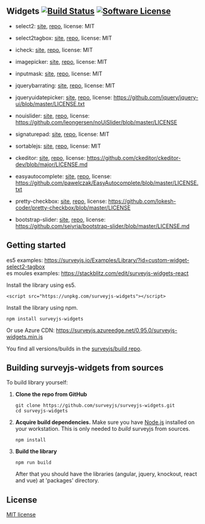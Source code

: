   ## Widgets [![Build Status](https://travis-ci.org/surveyjs/widgets.svg?branch=master)](https://travis-ci.org/surveyjs/widgets) [![Software License](https://img.shields.io/badge/license-MIT-brightgreen.svg?style=flat)](LICENSE)

  - select2: [site](https://select2.org/), [repo](https://github.com/select2/select2), license: MIT
  
  - select2tagbox: [site](https://select2.org/), [repo](https://github.com/select2/select2), license: MIT
  
  - icheck: [site](http://icheck.fronteed.com/), [repo](https://github.com/fronteed/iCheck/), license: MIT

  - imagepicker: [site](https://rvera.github.io/image-picker/), [repo](https://github.com/rvera/image-picker), license: MIT
  
  - inputmask: [site](http://robinherbots.github.io/Inputmask/), [repo](https://github.com/RobinHerbots/Inputmask), license: MIT
  
  - jquerybarrating: [site](http://antenna.io/demo/jquery-bar-rating/examples/), [repo](https://github.com/antennaio/jquery-bar-rating), license: MIT
  
  - jqueryuidatepicker: [site](https://jqueryui.com/datepicker/), [repo](https://github.com/jquery/jquery-ui), license: https://github.com/jquery/jquery-ui/blob/master/LICENSE.txt
  
  - nouislider: [site](https://refreshless.com/nouislider/), [repo](https://github.com/leongersen/noUiSlider), license: https://github.com/leongersen/noUiSlider/blob/master/LICENSE
  
  - signaturepad: [site](http://szimek.github.io/signature_pad/), [repo](https://github.com/szimek/signature_pad), license: MIT
  
  - sortablejs: [site](http://rubaxa.github.io/Sortable/), [repo](https://github.com/RubaXa/Sortable), license: MIT
  
  - ckeditor: [site](https://ckeditor.com/ckeditor-4/), [repo](https://github.com/ckeditor/ckeditor-dev), license: https://github.com/ckeditor/ckeditor-dev/blob/major/LICENSE.md
  
  - easyautocomplete: [site](http://easyautocomplete.com/), [repo](https://github.com/pawelczak/EasyAutocomplete), license: https://github.com/pawelczak/EasyAutocomplete/blob/master/LICENSE.txt
  
  - pretty-checkbox: [site](https://lokesh-coder.github.io/pretty-checkbox/), [repo](https://github.com/lokesh-coder/pretty-checkbox/), license: https://github.com/lokesh-coder/pretty-checkbox/blob/master/LICENSE
  
  - bootstrap-slider: [site](http://seiyria.com/bootstrap-slider/), [repo](https://github.com/seiyria/bootstrap-slider), license: https://github.com/seiyria/bootstrap-slider/blob/master/LICENSE.md
  
  ## Getting started
es5 examples: https://surveyjs.io/Examples/Library/?id=custom-widget-select2-tagbox  
es moules examples: https://stackblitz.com/edit/surveyjs-widgets-react 

Install the library using es5.
```
<script src="https://unpkg.com/surveyjs-widgets"></script>
```
Install the library using npm.

```
npm install surveyjs-widgets
```

Or use Azure CDN:
https://surveyjs.azureedge.net/0.95.0/surveyjs-widgets.min.js

You find all versions/builds in the [surveyjs/build repo](https://github.com/surveyjs/builds).


## Building surveyjs-widgets from sources

To build library yourself:

 1. **Clone the repo from GitHub**  
	```
	git clone https://github.com/surveyjs/surveyjs-widgets.git
	cd surveyjs-widgets
	```

 2. **Acquire build dependencies.** Make sure you have [Node.js](http://nodejs.org/) installed on your workstation. This is only needed to _build_ surveyjs from sources.  
	```
	npm install
	```

 3. **Build the library**
	```
	npm run build
	```
	After that you should have the libraries (angular, jquery, knockout, react and vue) at 'packages' directory.


## License

[MIT license](https://github.com/surveyjs/widgets/blob/master/LICENSE)
